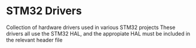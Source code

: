 # STM32 Drivers
Collection of hardware drivers used in various STM32 projects
These drivers all use the STM32 HAL, and the appropiate HAL must be included in the relevant header file